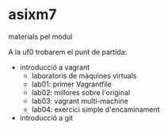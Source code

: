 # asixm7
materials pel mòdul

A la uf0 trobarem el punt de partida:
- introducció a vagrant
  - laboratoris de màquines virtuals
  - lab01: primer Vagrantfile
  - lab02: millores sobre l'original
  - lab03: vagrant multi-machine
  - lab04: exercici simple d'encaminament
- introducció a git

